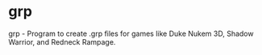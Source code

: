 # grp
grp - Program to create .grp files for games like Duke Nukem 3D, Shadow Warrior, and Redneck Rampage.
